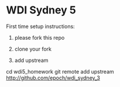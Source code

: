 # WDI Sydney 5

First time setup instructions:

1. please fork this repo

2. clone your fork


3. add upstream

cd wdi5_homework
git remote add upstream http://github.com/epoch/wdi_sydney_3
